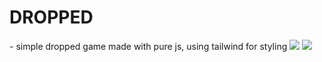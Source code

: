 <h1>DROPPED</h1>
 - simple dropped game made with pure js, using tailwind for styling

<img src="https://imgur.com/Qf4NuAB.png">
<img src="https://imgur.com/zqI3Dxm.png">
